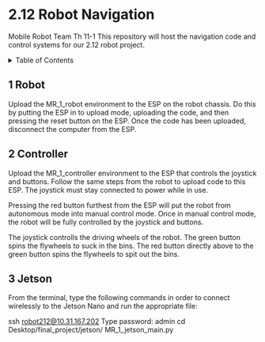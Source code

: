 # 2.12 Robot Navigation

Mobile Robot Team Th 11-1
This repository will host the navigation code and control systems for our 2.12 robot project.

<details>
  <summary>Table of Contents</summary>

- [1 Robot](#1-robot)
- [2 Controller](#2-controller)
- [3 Jetson](#3-jetson)

</details>

## 1 Robot

Upload the MR_1_robot environment to the ESP on the robot chassis.
Do this by putting the ESP in to upload mode, uploading the code, and then pressing the reset button on the ESP.
Once the code has been uploaded, disconnect the computer from the ESP.

## 2 Controller

Upload the MR_1_controller environment to the ESP that controls the joystick and buttons.
Follow the same steps from the robot to upload code to this ESP.
The joystick must stay connected to power while in use. 

Pressing the red button furthest from the ESP will put the robot from autonomous mode into manual control mode.
Once in manual control mode, the robot will be fully controlled by the joystick and buttons.

The joystick controlls the driving wheels of the robot.
The green button spins the flywheels to suck in the bins.
The red button directly above to the green button spins the flywheels to spit out the bins.


## 3 Jetson

From the terminal, type the following commands in order to connect wirelessly to the Jetson Nano and run the appropriate file:

ssh robot212@10.31.167.202
Type password: admin
cd Desktop/final_project/jetson/
MR_1_jetson_main.py   